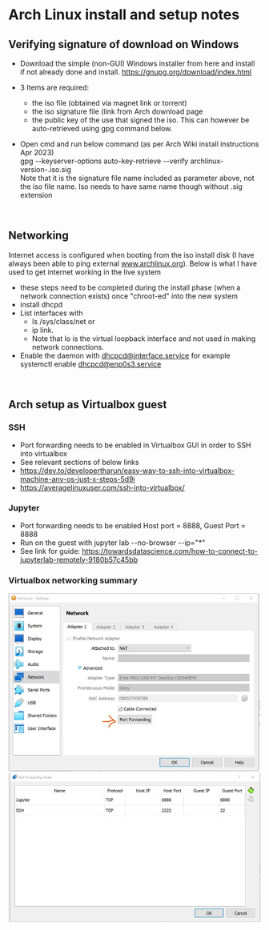 # Arch Linux install and setup notes


## Verifying signature of download on Windows
- Download the simple (non-GUI) Windows installer from here and install if not already done and install.  https://gnupg.org/download/index.html

 - 3 Items are required:
    - the iso file (obtained via magnet link or torrent)
    - the iso signature file (link from Arch download page
    - the public key of the use that signed the iso. This can however be auto-retrieved using gpg command below. 

 - Open cmd and run below command (as per Arch Wiki install instructions Apr 2023) <br>
  gpg --keyserver-options auto-key-retrieve --verify archlinux-version-<blah>.iso.sig <br>
  Note that it is the signature file name included as parameter above, not the iso file name.  Iso needs to have same name though without .sig extension



<br>

## Networking

Internet access is configured when booting from the iso install disk (I have always been able to ping external www.archlinux.org).  Below is what I have used to get internet working in the live system
 - these steps need to be completed during the install phase (when a network connection exists) once "chroot-ed" into the new system
 - install dhcpd
 - List interfaces with 
   -  ls /sys/class/net or 
   - ip link. 
   - Note that lo is the virtual loopback interface and not used in making network connections.
- Enable the daemon with  dhcpcd@interface.service for example systemctl enable dhcpcd@enp0s3.service

<br>

## Arch setup as Virtualbox guest

### SSH
 - Port forwarding needs to be enabled in Virtualbox GUI in order to SSH into virtualbox
 - See relevant sections of below links
 - https://dev.to/developertharun/easy-way-to-ssh-into-virtualbox-machine-any-os-just-x-steps-5d9i
 - https://averagelinuxuser.com/ssh-into-virtualbox/

### Jupyter
 - Port forwarding needs to be enabled Host port  = 8888, Guest Port = 8888
 - Run on the guest with jupyter lab --no-browser --ip="*"
 - See link for guide: https://towardsdatascience.com/how-to-connect-to-jupyterlab-remotely-9180b57c45bb



### Virtualbox networking summary
<img src="./EmbeddedImages/VirtualBoxNetworking.JPG" width=700>
<img src="./EmbeddedImages/VirtualBoxPortForwarding.JPG" width=700>











